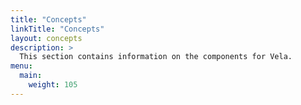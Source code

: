 ```yaml
---
title: "Concepts"
linkTitle: "Concepts"
layout: concepts
description: >
  This section contains information on the components for Vela.
menu:
  main:
    weight: 105
---
```

